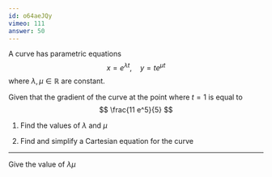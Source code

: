 ```yaml
---
id: o64aeJQy
vimeo: 111
answer: 50
---
```


A curve has parametric equations
$$
x = e^{\lambda t}, \quad y = t e^{\mu t}
$$
where $\lambda, \mu \in \mathbb{R}$ are constant.

Given that the gradient of the curve at the point where $t = 1$ is equal to
$$
\frac{11 e^5}{5}
$$

 1. Find the values of $\lambda$ and $\mu$

 1. Find and simplify a Cartesian equation for the curve

---

Give the value of $\lambda \mu$
